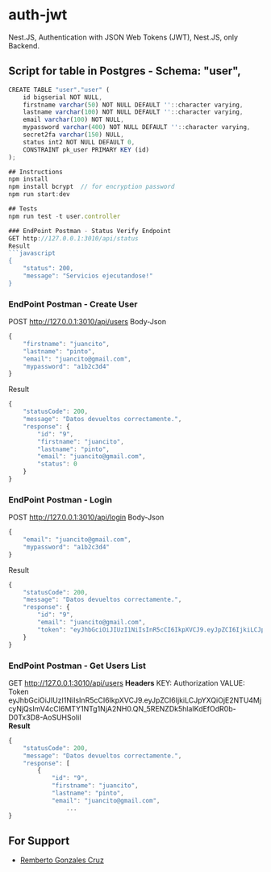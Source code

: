 # auth-jwt
Nest.JS, Authentication with JSON Web Tokens (JWT), Nest.JS, only Backend.

## Script for table in Postgres - Schema: "user",
```javascript 
CREATE TABLE "user"."user" (
	id bigserial NOT NULL,
	firstname varchar(50) NOT NULL DEFAULT ''::character varying,
	lastname varchar(100) NOT NULL DEFAULT ''::character varying,
	email varchar(100) NOT NULL,
	mypassword varchar(400) NOT NULL DEFAULT ''::character varying,
	secret2fa varchar(150) NULL,
	status int2 NOT NULL DEFAULT 0,
	CONSTRAINT pk_user PRIMARY KEY (id)
);

## Instructions
npm install  
npm install bcrypt  // for encryption password  
npm run start:dev  

## Tests
npm run test -t user.controller

### EndPoint Postman - Status Verify Endpoint
GET http://127.0.0.1:3010/api/status  
Result
```javascript 
{
    "status": 200,
    "message": "Servicios ejecutandose!"
}
```  
### EndPoint Postman - Create User
POST http://127.0.0.1:3010/api/users
Body-Json
```javascript 
{
    "firstname": "juancito",
    "lastname": "pinto",
    "email": "juancito@gmail.com",
    "mypassword": "a1b2c3d4"
}
```
Result
```javascript 
{
    "statusCode": 200,
    "message": "Datos devueltos correctamente.",
    "response": {
        "id": "9",
        "firstname": "juancito",
        "lastname": "pinto",
        "email": "juancito@gmail.com",
        "status": 0
    }
}
```
### EndPoint Postman - Login
POST http://127.0.0.1:3010/api/login
Body-Json
```javascript 
{
    "email": "juancito@gmail.com",
    "mypassword": "a1b2c3d4"
}
```
Result
```javascript 
{
    "statusCode": 200,
    "message": "Datos devueltos correctamente.",
    "response": {
        "id": "9",
        "email": "juancito@gmail.com",
        "token": "eyJhbGciOiJIUzI1NiIsInR5cCI6IkpXVCJ9.eyJpZCI6IjkiLCJpYXQiOjE2NTU4MjcyNjQsImV4cCI6MTY1NTg1NjA2NH0.QN_5RENZDk5hlaIKdEfOdR0b-D0Tx3D8-AoSUHSoIiI"
    }
}
```
### EndPoint Postman - Get Users List
GET http://127.0.0.1:3010/api/users
<strong>Headers</strong>
KEY: Authorization
VALUE: Token eyJhbGciOiJIUzI1NiIsInR5cCI6IkpXVCJ9.eyJpZCI6IjkiLCJpYXQiOjE2NTU4MjcyNjQsImV4cCI6MTY1NTg1NjA2NH0.QN_5RENZDk5hlaIKdEfOdR0b-D0Tx3D8-AoSUHSoIiI  
<strong>Result</strong>
```javascript 
{
    "statusCode": 200,
    "message": "Datos devueltos correctamente.",
    "response": [
        {
            "id": "9",
            "firstname": "juancito",
            "lastname": "pinto",
            "email": "juancito@gmail.com",
				...
}
```
  
## For Support
- [Remberto Gonzales Cruz](rembertus@gmail.com)
